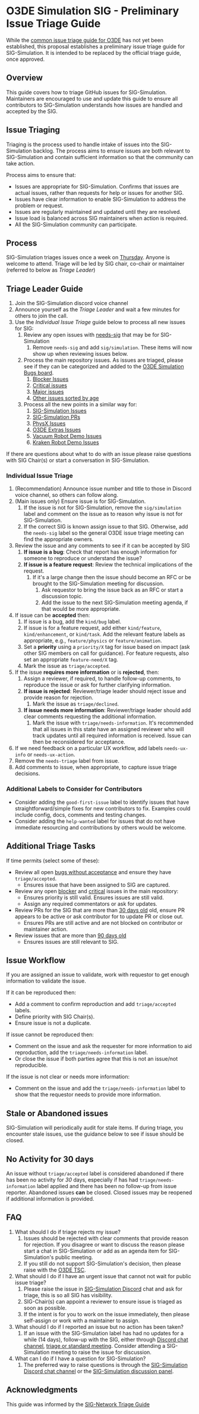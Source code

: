 # O3DE Simulation SIG - Preliminary Issue Triage Guide

While the [common issue triage guide for O3DE](https://github.com/o3de/community/issues/130) has not yet been established, this proposal establishes a preliminary issue triage guide for SIG-Simulation. It is intended to be replaced by the official triage guide, once approved.

## Overview

This guide covers how to triage GitHub issues for SIG-Simulation. Maintainers are encouraged to use and update this guide to ensure all contributors to SIG-Simulation understands how issues are handled and accepted by the SIG.

## Issue Triaging

Triaging is the process used to handle intake of issues into the SIG-Simulation backlog. The process aims to ensure issues are both relevant to SIG-Simulation and contain sufficient information so that the community can take action.

Process aims to ensure that:

* Issues are appropriate for SIG-Simulation. Confirms that issues are actual issues, rather than requests for help or issues for another SIG.
* Issues have clear information to enable SIG-Simulation to address the problem or request.
* Issues are regularly maintained and updated until they are resolved.
* Issue load is balanced across SIG maintainers when action is required.
* All the SIG-Simulation community can participate.

## Process

SIG-Simulation triages issues once a week on [Thursday](https://lists.o3de.org/g/o3de-calendar/calendar). Anyone is welcome to attend. Triage will be led by SIG chair, co-chair or maintainer (referred to below as *Triage Leader*)

## Triage Leader Guide

1. Join the SIG-Simulation discord voice channel
1. Announce yourself as the *Triage Leader* and wait a few minutes for others to join the call.
1. Use the *Individual Issue Triage* guide below to process all new issues for SIG:
   1. Review any open issues with [needs-sig](https://github.com/o3de/o3de/issues?q=is%3Aissue+is%3Aopen+label%3Aneeds-sig) that may be for SIG-Simulation
        1. Remove `needs-sig` and add `sig/simulation`. These items will now show up when reviewing issues below.
   2. Process the main repository issues. As issues are triaged, please see if they can be categorized and added to the [O3DE Simulation Bugs board](https://github.com/orgs/o3de/projects/26/views/1?groupedBy%5BcolumnId%5D=25435410).
        1. [Blocker Issues](https://github.com/o3de/o3de/issues?q=is%3Aissue+is%3Aopen+label%3Aneeds-triage+label%3Asig%2Fsimulation++label%3Apriority%2Fblocker+sort%3Acreated-asc)
        2. [Critical issues](https://github.com/o3de/o3de/issues?q=is%3Aissue+is%3Aopen+label%3Aneeds-triage+label%3Asig%2Fsimulation++label%3Apriority%2Fcritical+sort%3Acreated-asc)
        3. [Major issues](https://github.com/o3de/o3de/issues?q=is%3Aissue+is%3Aopen+label%3Aneeds-triage+label%3Asig%2Fsimulation++label%3Apriority%2Fmajor+sort%3Acreated-asc)
        4. [Other issues sorted by age](https://github.com/o3de/o3de/issues?q=is%3Aissue+is%3Aopen+label%3Aneeds-triage+label%3Asig%2Fsimulation+sort%3Acreated-asc)
   3. Process all the new points in a similar way for:
        1. [SIG-Simulation Issues](https://github.com/o3de/sig-simulation/issues)
        2. [SIG-Simulation PRs](https://github.com/o3de/sig-simulation/pulls)
        3. [PhysX Issues](https://github.com/o3de/PhysX/issues)
        4. [O3DE Extras Issues](https://github.com/o3de/o3de-extras/issues?q=is%3Aissue+is%3Aopen+label%3Aneeds-sig%2Cneeds-triage)
        5. [Vacuum Robot Demo Issues](https://github.com/o3de/RobotVacuumSample/issues)
        6. [Kraken Robot Demo Issues](https://github.com/o3de/ROSConDemo/issues)

If there are questions about what to do with an issue please raise questions with SIG Chair(s) or start a conversation in SIG-Simulation.

### Individual Issue Triage

1. (Recommendation) Announce issue number and title to those in Discord voice channel, so others can follow along.
1. (Main issues only) Ensure issue is for SIG-Simulation.
   1. If the issue is not for SIG-Simulation, remove the `sig/simulation` label and comment on the issue as to reason why issue is not for SIG-Simulation.
   2. If the correct SIG is known assign issue to that SIG. Otherwise, add the `needs-sig` label so the general O3DE issue triage meeting can find the appropriate owners.
1. Review the issue and any comments to see if it can be accepted by SIG
   1. **If issue is a bug**: Check that report has enough information for someone to reproduce or understand the issue?
   2. **If issue is a feature request**: Review the technical implications of the request.
      1. If it's a large change then the issue should become an RFC or be brought to the SIG-Simulation meeting for discussion.
         1. Ask requestor to bring the issue back as an RFC or start a discussion topic.
         2. Add the issue to the next SIG-Simulation meeting agenda, if that would be more appropriate.
1. If issue can be **accepted** then:
   1. If issue is a bug, add the `kind/bug` label.
   1. If issue is for a feature request, add either `kind/feature`, `kind/enhancement`, or `kind/task`. Add the relevant feature labels as appropriate, e.g., `feature/physics` or `feature/animation`.
   1. Set a **priority** using a `priority/X` tag  for issue based on impact (ask other SIG members on call for guidance).  For feature requests, also set an appropriate `feature-need/X` tag.
   1. Mark the issue as `triage/accepted`.
1. If the issue **requires more information** or is **rejected**, then:
   1. Assign a reviewer, if required, to handle follow-up comments, to reproduce the issue or ask for further clarifying information.
   1. **If issue is rejected**: Reviewer/triage leader should reject issue and provide reason for rejection.
      1. Mark the issue as `triage/declined`.
   1. **If issue needs more information**: Reviewer/triage leader should add clear comments requesting the additional information.
      1. Mark the issue with `triage/needs-information`. It's recommended that all issues in this state have an assigned reviewer who will track updates until all required information is received. Issue can then be reconsidered for acceptance.
1. If we need feedback on a particular UX workflow, add labels `needs-ux-info` or `needs-ux-action`.
1. Remove the `needs-triage` label from issue.
1. Add comments to issue, when appropriate, to capture issue triage decisions.

### Additional Labels to Consider for Contributors

* Consider adding the `good-first-issue` label to identify issues that have straightforward/simple fixes for new contributors to fix. Examples could include config, docs, comments and testing changes.
* Consider adding the `help-wanted` label for issues that do not have immediate resourcing and contributions by others would be welcome.

## Additional Triage Tasks

If time permits (select some of these):

* Review all open [bugs without acceptance](https://github.com/o3de/o3de/issues?q=is%3Aissue+is%3Aopen+label%3Asig%2Fsimulation+-label%3Atriage%2Faccepted) and ensure they have `triage/accepted`.
  * Ensures issue that have been assigned to SIG are captured.
* Review any open [blocker](https://github.com/o3de/o3de/issues?q=is%3Aissue+is%3Aopen+label%3Asig%2Fsimulation+label%3Apriority%2Fblocker) and [critical](https://github.com/o3de/o3de/issues?q=is%3Aissue+is%3Aopen+label%3Asig%2Fsimulation+label%3Apriority%2Fcritical) issues in the main repository:
  * Ensures priority is still valid. Ensures issues are still valid.
  * Assign any required commentators or ask for updates.
* Review PRs for the SIG that are more than [30 days old](https://github.com/o3de/o3de/pulls?q=is%3Apr+is%3Aopen+label%3Asig%2Fsimulation+sort%3Acreated-asc) old, ensure PR appears to be active or ask contributor for to update PR or close out.
  * Ensures PRs are still active and are not blocked on contributor or maintainer action.
* Review issues that are more than [90 days old](https://github.com/o3de/o3de/issues?q=is%3Aissue+is%3Aopen+label%3Asig%2Fsimulation+sort%3Acreated-asc)
  * Ensures issues are still relevant to SIG.

## Issue Workflow

If you are assigned an issue to validate, work with requestor to get enough information to validate the issue.

If it can be reproduced then:

* Add a comment to confirm reproduction and add `triage/accepted` labels.
* Define priority with SIG Chair(s).
* Ensure issue is not a duplicate.

If issue cannot be reproduced then:

* Comment on the issue and ask the requester for more information to aid reproduction, add the `triage/needs-information` label.
* Or close the issue if both parties agree that this is not an issue/not reproducible.

If the issue is not clear or needs more information:

* Comment on the issue and add the `triage/needs-information` label to show that the requestor needs to provide more information.

## Stale or Abandoned issues

SIG-Simulation will periodically audit for stale items. If during triage, you encounter stale issues, use the guidance below to see if issue should be closed.

## No Activity for 30 days

An issue without `triage/accepted` label is considered abandoned if there has been no activity for *30* days, especially if has had `triage/needs-information` label applied and there has been no follow-up from issue reporter.  Abandoned issues **can** be closed. Closed issues may be reopened if additional information is provided.

## FAQ

1. What should I do if triage rejects my issue?
   1. Issues should be rejected with clear comments that provide reason for rejection. If you disagree or want to discuss the reason please start a chat in SIG-Simulation or add as an agenda item for SIG-Simulation's public meeting.
   2. If you still do not support SIG-Simulation's decision, then please raise with the [O3DE TSC](https://github.com/o3de/tsc).
2. What should I do if I have an urgent issue that cannot not wait for public issue triage?
   1. Please raise the issue in [SIG-Simulation Discord](https://discord.gg/6nSYcUBaR3) chat and ask for triage, this is so all SIG has visibility.
   2. SIG-Chair(s) can appoint a reviewer to ensure issue is triaged as soon as possible.
   3. If the intent is for you to work on the issue immediately, then please self-assign or work with a maintainer to assign.
3. What should I do if I reported an issue but no action has been taken?
   1. If an issue with the SIG-Simulation label has had no updates for a while (14 days), follow-up with the SIG, either through [Discord chat channel](https://discord.gg/6nSYcUBaR3), [triage or standard meeting](https://lists.o3de.org/g/o3de-calendar/calendar). Consider attending a SIG-Simulation meeting to raise the issue for discussion.
4. What can I do if I have a question for SIG-Simulation?
    1. The preferred way to raise questions is through the [SIG-Simulation Discord chat channel](https://discord.gg/6nSYcUBaR3) or the [SIG-Simulation discussion panel](https://github.com/o3de/sig-simulation/discussions).

## Acknowledgments

This guide was informed by the [SIG-Network Triage Guide](https://raw.githubusercontent.com/o3de/sig-network/main/TRIAGE_GUIDE.md)
